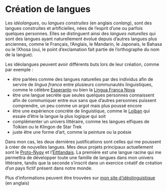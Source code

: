 # Création de langues

Les *idéolangues*, ou *langues construites* (en anglais *conlang*),
sont des langues construites et artificielles, nées de l’esprit d’une
ou parfois quelques personnes. Elles se distinguent ainsi des *langues
naturelles* qui sont des langues ayant naturellement évolué depuis
d’autres langues plus anciennes, comme le Français, l’Anglais, le
Mandarin, le Japonais, le Bahasa ou le !Xhosa (oui, le point
d’exclamation fait partie de l’orthographe du nom de la langue).

Les idéolangues peuvent avoir différents buts lors de leur création,
comme par exemple :
- être parlées comme des langues naturelles par des individus afin de
  servire de *lingua franca* entre plusieurs communautés
  linguistiques, comme le célèbre
  [Esperanto](https://en.wikipedia.org/wiki/Esperanto) ou bien la
  [Lingua Franca Nova](https://elefen.org)
- être une langue secrète que seules quelques personnes connaissent
  afin de communiquer entre eux sans que d’autres personnes puissent
  comprendre, un peu comme un argot mais plus poussé encore
- être une expérience concrète de linguistique, comme le
  [Lojban](https://en.wikipedia.org/wiki/Lojban) qui essaie d’être la
  langue la plus logique qui soit
- complémenter un univers littéraire, comme les langues elfiques de
  Tolkien ou le Klingon de Star Trek
- juste être une forme d’art, comme la peinture ou la poésie

Dans mon cas, les deux dernières justifications sont celles qui me
poussent à créer de nouvelles langues. Mes deux projets principaux
actuellement sont le
[Proto-Ñyqy](https://conlang.phundrak.com/proto-nyqy) et
l’[Éittlandais](https://conlang.phundrak.com/eittlandic). La première
est une langue racine qui me permettra de développer toute une famille
de langues dans mon univers littéraire, tandis que la seconde
s’inscrit dans un exercice créatif de création d’un pays fictif
présent dans notre monde.

Plus d’informations peuvent être trouvées sur [mon site
d’idéolinguistique](https://conlang.phundrak.com/eittlandic) (en
anglais)

